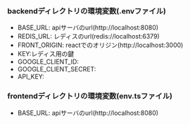 ### backendディレクトリの環境変数(.envファイル)
- BASE_URL: apiサーバのurl(http://localhost:8080)
- REDIS_URL: レディスのurl(redis://localhost:6379)
- FRONT_ORIGIN: reactでのオリジン(http://localhost:3000)
- KEY:レディス用の鍵
- GOOGLE_CLIENT_ID:
- GOOGLE_CLIENT_SECRET:
- API_KEY:
### frontendディレクトリの環境変数(env.tsファイル)
- BASE_URL: apiサーバのurl(http://localhost:8080)

